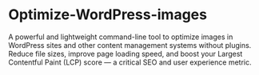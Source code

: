 # Optimize-WordPress-images
A powerful and lightweight command-line tool to optimize images in WordPress sites and other content management systems without plugins. Reduce file sizes, improve page loading speed, and boost your Largest Contentful Paint (LCP) score — a critical SEO and user experience metric.
